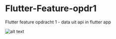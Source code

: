 # Flutter-Feature-opdr1

Flutter feature opdracht 1 - data uit api in flutter app

![alt text](https://github.com/PokeBowlPoint/Flutter-Feature-opdr1/blob/main/Schermafbeelding%202020-11-08%20om%2016.15.41.phttps://github.com/PokeBowlPoint/Flutter-Feature-opdr1/blob/main/Schermafbeelding%202020-11-09%20om%2011.09.55.pngng)
